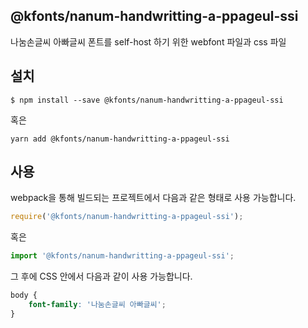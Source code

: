 
@kfonts/nanum-handwritting-a-ppageul-ssi
---------------------

나눔손글씨 아빠글씨 폰트를 self-host 하기 위한 webfont 파일과 css 파일

설치
----

```
$ npm install --save @kfonts/nanum-handwritting-a-ppageul-ssi
```

혹은

```
yarn add @kfonts/nanum-handwritting-a-ppageul-ssi
```

사용
----

webpack을 통해 빌드되는 프로젝트에서 다음과 같은 형태로 사용 가능합니다.

```js
require('@kfonts/nanum-handwritting-a-ppageul-ssi');
```

혹은

```js
import '@kfonts/nanum-handwritting-a-ppageul-ssi';
```

그 후에 CSS 안에서 다음과 같이 사용 가능합니다.

```css
body {
    font-family: '나눔손글씨 아빠글씨';
}
```
